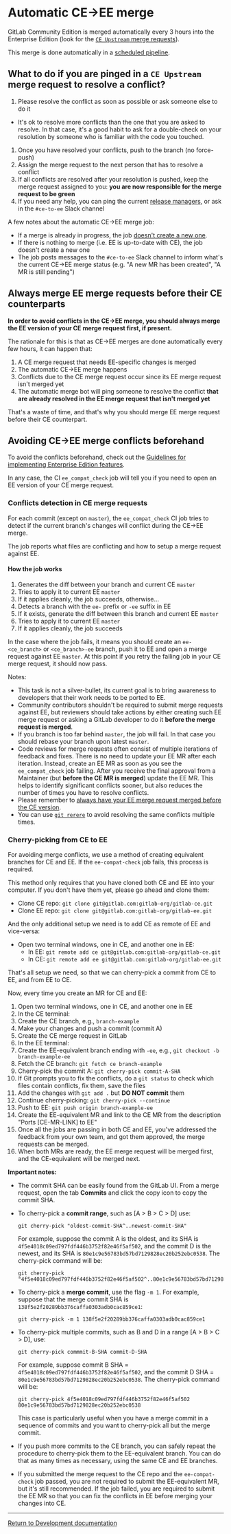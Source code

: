 # Automatic CE->EE merge

GitLab Community Edition is merged automatically every 3 hours into the
Enterprise Edition (look for the [`CE Upstream` merge requests]).

This merge is done automatically in a
[scheduled pipeline](https://gitlab.com/gitlab-org/release-tools/-/jobs/43201679).

## What to do if you are pinged in a `CE Upstream` merge request to resolve a conflict?

1. Please resolve the conflict as soon as possible or ask someone else to do it
  - It's ok to resolve more conflicts than the one that you are asked to resolve.
    In that case, it's a good habit to ask for a double-check on your resolution
    by someone who is familiar with the code you touched.
1. Once you have resolved your conflicts, push to the branch (no force-push)
1. Assign the merge request to the next person that has to resolve a conflict
1. If all conflicts are resolved after your resolution is pushed, keep the merge
  request assigned to you: **you are now responsible for the merge request to be
  green**
1. If you need any help, you can ping the current [release managers], or ask in
  the `#ce-to-ee` Slack channel

A few notes about the automatic CE->EE merge job:

- If a merge is already in progress, the job
  [doesn't create a new one](https://gitlab.com/gitlab-org/release-tools/-/jobs/43157687).
- If there is nothing to merge (i.e. EE is up-to-date with CE), the job doesn't
  create a new one
- The job posts messages to the `#ce-to-ee` Slack channel to inform what's the
  current CE->EE merge status (e.g. "A new MR has been created", "A MR is still pending")

[`CE Upstream` merge requests]: https://gitlab.com/gitlab-org/gitlab-ee/merge_requests?label_name%5B%5D=CE+upstream
[release managers]: https://about.gitlab.com/release-managers/

## Always merge EE merge requests before their CE counterparts

**In order to avoid conflicts in the CE->EE merge, you should always merge the
EE version of your CE merge request first, if present.**

The rationale for this is that as CE->EE merges are done automatically every few
hours, it can happen that:

1. A CE merge request that needs EE-specific changes is merged
1. The automatic CE->EE merge happens
1. Conflicts due to the CE merge request occur since its EE merge request isn't
  merged yet
1. The automatic merge bot will ping someone to resolve the conflict **that are
  already resolved in the EE merge request that isn't merged yet**

That's a waste of time, and that's why you should merge EE merge request before
their CE counterpart.

## Avoiding CE->EE merge conflicts beforehand

To avoid the conflicts beforehand, check out the
[Guidelines for implementing Enterprise Edition features](ee_features.md).

In any case, the CI `ee_compat_check` job will tell you if you need to open an
EE version of your CE merge request.

### Conflicts detection in CE merge requests

For each commit (except on `master`), the `ee_compat_check` CI job tries to
detect if the current branch's changes will conflict during the CE->EE merge.

The job reports what files are conflicting and how to setup a merge request
against EE.

#### How the job works

1. Generates the diff between your branch and current CE `master`
1. Tries to apply it to current EE `master`
1. If it applies cleanly, the job succeeds, otherwise...
1. Detects a branch with the `ee-` prefix or `-ee` suffix in EE
1. If it exists, generate the diff between this branch and current EE `master`
1. Tries to apply it to current EE `master`
1. If it applies cleanly, the job succeeds

In the case where the job fails, it means you should create an `ee-<ce_branch>`
or `<ce_branch>-ee` branch, push it to EE and open a merge request against EE
`master`.
At this point if you retry the failing job in your CE merge request, it should
now pass.

Notes:

- This task is not a silver-bullet, its current goal is to bring awareness to
  developers that their work needs to be ported to EE.
- Community contributors shouldn't be required to submit merge requests against
  EE, but reviewers should take actions by either creating such EE merge request
  or asking a GitLab developer to do it **before the merge request is merged**.
- If you branch is too far behind `master`, the job will fail. In that case you
  should rebase your branch upon latest `master`.
- Code reviews for merge requests often consist of multiple iterations of
  feedback and fixes. There is no need to update your EE MR after each
  iteration. Instead, create an EE MR as soon as you see the
  `ee_compat_check` job failing. After you receive the final approval
  from a Maintainer (but **before the CE MR is merged**) update the EE MR.
  This helps to identify significant conflicts sooner, but also reduces the
  number of times you have to resolve conflicts.
- Please remember to
  [always have your EE merge request merged before the CE version](#always-merge-ee-merge-requests-before-their-ce-counterparts).
- You can use [`git rerere`](https://git-scm.com/docs/git-rerere)
  to avoid resolving the same conflicts multiple times.

### Cherry-picking from CE to EE

For avoiding merge conflicts, we use a method of creating equivalent branches
for CE and EE. If the `ee-compat-check` job fails, this process is required.

This method only requires that you have cloned both CE and EE into your computer.
If you don't have them yet, please go ahead and clone them:

- Clone CE repo: `git clone git@gitlab.com:gitlab-org/gitlab-ce.git`
- Clone EE repo: `git clone git@gitlab.com:gitlab-org/gitlab-ee.git`

And the only additional setup we need is to add CE as remote of EE and vice-versa:

- Open two terminal windows, one in CE, and another one in EE:
  - In EE: `git remote add ce git@gitlab.com:gitlab-org/gitlab-ce.git`
  - In CE: `git remote add ee git@gitlab.com:gitlab-org/gitlab-ee.git`

That's all setup we need, so that we can cherry-pick a commit from CE to EE, and
from EE to CE.

Now, every time you create an MR for CE and EE:

1. Open two terminal windows, one in CE, and another one in EE
1. In the CE terminal:
  1. Create the CE branch, e.g., `branch-example`
  1. Make your changes and push a commit (commit A)
  1. Create the CE merge request in GitLab
1. In the EE terminal:
  1. Create the EE-equivalent branch ending with `-ee`, e.g.,
  `git checkout -b branch-example-ee`
  1. Fetch the CE branch: `git fetch ce branch-example`
  1. Cherry-pick the commit A: `git cherry-pick commit-A-SHA`
  1. If Git prompts you to fix the conflicts, do a `git status`
  to check which files contain conflicts, fix them, save the files
  1. Add the changes with `git add .` but **DO NOT commit** them
  1. Continue cherry-picking: `git cherry-pick --continue`
  1. Push to EE: `git push origin branch-example-ee`
1. Create the EE-equivalent MR and link to the CE MR from the
description "Ports [CE-MR-LINK] to EE"
1. Once all the jobs are passing in both CE and EE, you've addressed the
feedback from your own team, and got them approved, the merge requests can be merged.
1. When both MRs are ready, the EE merge request will be merged first, and the
CE-equivalent will be merged next.

**Important notes:**

- The commit SHA can be easily found from the GitLab UI. From a merge request,
open the tab **Commits** and click the copy icon to copy the commit SHA.
- To cherry-pick a **commit range**, such as [A > B > C > D] use:

    ```shell
    git cherry-pick "oldest-commit-SHA^..newest-commit-SHA"
    ```

    For example, suppose the commit A is the oldest, and its SHA is `4f5e4018c09ed797fdf446b3752f82e46f5af502`,
    and the commit D is the newest, and its SHA is `80e1c9e56783bd57bd7129828ec20b252ebc0538`.
    The cherry-pick command will be:

    ```shell
    git cherry-pick "4f5e4018c09ed797fdf446b3752f82e46f5af502^..80e1c9e56783bd57bd7129828ec20b252ebc0538"
    ```

- To cherry-pick a **merge commit**, use the flag `-m 1`. For example, suppose that the
merge commit SHA is `138f5e2f20289bb376caffa0303adb0cac859ce1`:

    ```shell
    git cherry-pick -m 1 138f5e2f20289bb376caffa0303adb0cac859ce1
    ```
- To cherry-pick multiple commits, such as B and D in a range [A > B > C > D], use:

    ```shell
    git cherry-pick commmit-B-SHA commit-D-SHA
    ```

    For example, suppose commit B SHA = `4f5e4018c09ed797fdf446b3752f82e46f5af502`,
    and the commit D SHA = `80e1c9e56783bd57bd7129828ec20b252ebc0538`.
    The cherry-pick command will be:

    ```shell
    git cherry-pick 4f5e4018c09ed797fdf446b3752f82e46f5af502 80e1c9e56783bd57bd7129828ec20b252ebc0538
    ```

    This case is particularly useful when you have a merge commit in a sequence of
    commits and you want to cherry-pick all but the merge commit.

- If you push more commits to the CE branch, you can safely repeat the procedure
to cherry-pick them to the EE-equivalent branch. You can do that as many times as
necessary, using the same CE and EE branches.
- If you submitted the merge request to the CE repo and the `ee-compat-check` job passed,
you are not required to submit the EE-equivalent MR, but it's still recommended. If the
job failed, you are required to submit the EE MR so that you can fix the conflicts in EE
before merging your changes into CE.

---

[Return to Development documentation](README.md)
